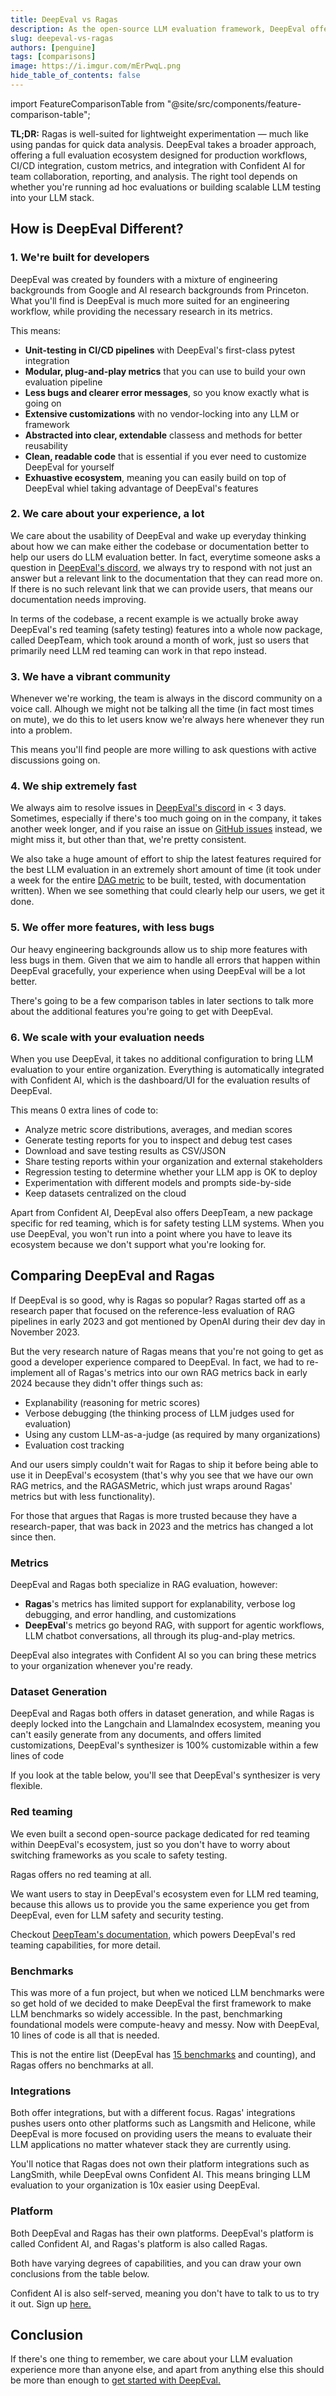 ```yaml
---
title: DeepEval vs Ragas
description: As the open-source LLM evaluation framework, DeepEval offers everything from evaluating LLM agents to generating synthetic datasets required for evaluation.
slug: deepeval-vs-ragas
authors: [penguine]
tags: [comparisons]
image: https://i.imgur.com/mErPwqL.png
hide_table_of_contents: false
---
```


import FeatureComparisonTable from "@site/src/components/feature-comparison-table";

**TL;DR:** Ragas is well-suited for lightweight experimentation — much like using pandas for quick data analysis. DeepEval takes a broader approach, offering a full evaluation ecosystem designed for production workflows, CI/CD integration, custom metrics, and integration with Confident AI for team collaboration, reporting, and analysis. The right tool depends on whether you're running ad hoc evaluations or building scalable LLM testing into your LLM stack.

## How is DeepEval Different?

### 1. We're built for developers

DeepEval was created by founders with a mixture of engineering backgrounds from Google and AI research backgrounds from Princeton. What you'll find is DeepEval is much more suited for an engineering workflow, while providing the necessary research in its metrics.

This means:

- **Unit-testing in CI/CD pipelines** with DeepEval's first-class pytest integration
- **Modular, plug-and-play metrics** that you can use to build your own evaluation pipeline
- **Less bugs and clearer error messages**, so you know exactly what is going on
- **Extensive customizations** with no vendor-locking into any LLM or framework
- **Abstracted into clear, extendable** classess and methods for better reusability
- **Clean, readable code** that is essential if you ever need to customize DeepEval for yourself
- **Exhuastive ecosystem**, meaning you can easily build on top of DeepEval whiel taking advantage of DeepEval's features

### 2. We care about your experience, a lot

We care about the usability of DeepEval and wake up everyday thinking about how we can make either the codebase or documentation better to help our users do LLM evaluation better. In fact, everytime someone asks a question in [DeepEval's discord](https://discord.gg/a3K9c8GRGt), we always try to respond with not just an answer but a relevant link to the documentation that they can read more on. If there is no such relevant link that we can provide users, that means our documentation needs improving.

In terms of the codebase, a recent example is we actually broke away DeepEval's red teaming (safety testing) features into a whole now package, called DeepTeam, which took around a month of work, just so users that primarily need LLM red teaming can work in that repo instead.

### 3. We have a vibrant community

Whenever we're working, the team is always in the discord community on a voice call. Alhough we might not be talking all the time (in fact most times on mute), we do this to let users know we're always here whenever they run into a problem.

This means you'll find people are more willing to ask questions with active discussions going on.

### 4. We ship extremely fast

We always aim to resolve issues in [DeepEval's discord](https://discord.gg/a3K9c8GRGt) in < 3 days. Sometimes, especially if there's too much going on in the company, it takes another week longer, and if you raise an issue on [GitHub issues](https://github.com/confident-ai/deepeval/stargazers) instead, we might miss it, but other than that, we're pretty consistent.

We also take a huge amount of effort to ship the latest features required for the best LLM evaluation in an extremely short amount of time (it took under a week for the entire [DAG metric](/docs/metrics-dag) to be built, tested, with documentation written). When we see something that could clearly help our users, we get it done.

### 5. We offer more features, with less bugs

Our heavy engineering backgrounds allow us to ship more features with less bugs in them. Given that we aim to handle all errors that happen within DeepEval gracefully, your experience when using DeepEval will be a lot better.

There's going to be a few comparison tables in later sections to talk more about the additional features you're going to get with DeepEval.

### 6. We scale with your evaluation needs

When you use DeepEval, it takes no additional configuration to bring LLM evaluation to your entire organization. Everything is automatically integrated with Confident AI, which is the dashboard/UI for the evaluation results of DeepEval.

This means 0 extra lines of code to:

- Analyze metric score distributions, averages, and median scores
- Generate testing reports for you to inspect and debug test cases
- Download and save testing results as CSV/JSON
- Share testing reports within your organization and external stakeholders
- Regression testing to determine whether your LLM app is OK to deploy
- Experimentation with different models and prompts side-by-side
- Keep datasets centralized on the cloud

Apart from Confident AI, DeepEval also offers DeepTeam, a new package specific for red teaming, which is for safety testing LLM systems. When you use DeepEval, you won't run into a point where you have to leave its ecosystem because we don't support what you're looking for.

## Comparing DeepEval and Ragas

If DeepEval is so good, why is Ragas so popular? Ragas started off as a research paper that focused on the reference-less evaluation of RAG pipelines in early 2023 and got mentioned by OpenAI during their dev day in November 2023.

But the very research nature of Ragas means that you're not going to get as good a developer experience compared to DeepEval. In fact, we had to re-implement all of Ragas's metrics into our own RAG metrics back in early 2024 because they didn't offer things such as:

- Explanability (reasoning for metric scores)
- Verbose debugging (the thinking process of LLM judges used for evaluation)
- Using any custom LLM-as-a-judge (as required by many organizations)
- Evaluation cost tracking

And our users simply couldn't wait for Ragas to ship it before being able to use it in DeepEval's ecosystem (that's why you see that we have our own RAG metrics, and the RAGASMetric, which just wraps around Ragas' metrics but with less functionality).

For those that argues that Ragas is more trusted because they have a research-paper, that was back in 2023 and the metrics has changed a lot since then.

### Metrics

DeepEval and Ragas both specialize in RAG evaluation, however:

- **Ragas**'s metrics has limited support for explanability, verbose log debugging, and error handling, and customizations
- **DeepEval**'s metrics go beyond RAG, with support for agentic workflows, LLM chatbot conversations, all through its plug-and-play metrics.

DeepEval also integrates with Confident AI so you can bring these metrics to your organization whenever you're ready.

<FeatureComparisonTable type="ragas::metrics" competitor="Ragas" />

### Dataset Generation

DeepEval and Ragas both offers in dataset generation, and while Ragas is deeply locked into the Langchain and LlamaIndex ecosystem, meaning you can't easily generate from any documents, and offers limited customizations, DeepEval's synthesizer is 100% customizable within a few lines of code

If you look at the table below, you'll see that DeepEval's synthesizer is very flexible.

<FeatureComparisonTable type="ragas::synthesizer" competitor="Ragas" />

### Red teaming

We even built a second open-source package dedicated for red teaming within DeepEval's ecosystem, just so you don't have to worry about switching frameworks as you scale to safety testing.

Ragas offers no red teaming at all.

<FeatureComparisonTable type="ragas::redTeaming" competitor="Ragas" />

We want users to stay in DeepEval's ecosystem even for LLM red teaming, because this allows us to provide you the same experience you get from DeepEval, even for LLM safety and security testing.

Checkout [DeepTeam's documentation](https://www.trydeepteam.com/docs/getting-started), which powers DeepEval's red teaming capabilities, for more detail.

### Benchmarks

This was more of a fun project, but when we noticed LLM benchmarks were so get hold of we decided to make DeepEval the first framework to make LLM benchmarks so widely accessible. In the past, benchmarking foundational models were compute-heavy and messy. Now with DeepEval, 10 lines of code is all that is needed.

<FeatureComparisonTable type="ragas::benchmarks" competitor="Ragas" />

This is not the entire list (DeepEval has [15 benchmarks](/docs/benchmarks-introduction) and counting), and Ragas offers no benchmarks at all.

### Integrations

Both offer integrations, but with a different focus. Ragas' integrations pushes users onto other platforms such as Langsmith and Helicone, while DeepEval is more focused on providing users the means to evaluate their LLM applications no matter whatever stack they are currently using.

<FeatureComparisonTable type="ragas::integrations" competitor="Ragas" />

You'll notice that Ragas does not own their platform integrations such as LangSmith, while DeepEval owns Confident AI. This means bringing LLM evaluation to your organization is 10x easier using DeepEval.

### Platform

Both DeepEval and Ragas has their own platforms. DeepEval's platform is called Confident AI, and Ragas's platform is also called Ragas.

Both have varying degrees of capabilities, and you can draw your own conclusions from the table below.

<FeatureComparisonTable type="ragas::platform" competitor="Ragas" />

Confident AI is also self-served, meaning you don't have to talk to us to try it out. Sign up [here.](https://app.confident-ai.com)

## Conclusion

If there's one thing to remember, we care about your LLM evaluation experience more than anyone else, and apart from anything else this should be more than enough to [get started with DeepEval.](/docs/getting-started)
